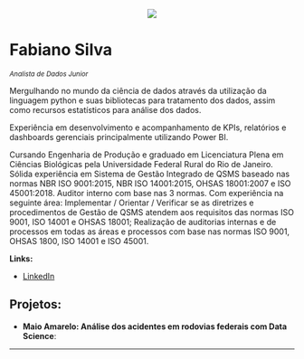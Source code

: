 
<p align="center">
  <img src="banner.png" >
</p>

# Fabiano Silva
<sub>*Analista de Dados Junior*</sub>

Mergulhando no mundo da ciência de dados através da utilização da linguagem python e suas bibliotecas para tratamento dos dados, assim como recursos estatísticos para análise dos dados.

Experiência em desenvolvimento e acompanhamento de KPIs, relatórios e dashboards gerenciais principalmente utilizando Power BI.

Cursando Engenharia de Produção e graduado em Licenciatura Plena em Ciências Biológicas pela Universidade Federal Rural do Rio de Janeiro. Sólida experiência em Sistema de Gestão Integrado de QSMS baseado nas normas NBR ISO 9001:2015, NBR ISO 14001:2015, OHSAS 18001:2007 e ISO 45001:2018. Auditor interno com base nas 3 normas. Com experiência na seguinte área: Implementar / Orientar / Verificar se as diretrizes e procedimentos de Gestão de QSMS atendem aos requisitos das normas ISO 9001, ISO 14001 e OHSAS 18001; Realização de auditorias internas e de processos em todas as áreas e processos com base nas normas ISO 9001, OHSAS 1800, ISO 14001 e ISO 45001. 

**Links:**
* [LinkedIn](https://www.linkedin.com/in/fabiano-soares-da-silva-b312233a/)



## Projetos:

* **Maio Amarelo: Análise dos acidentes em rodovias federais com Data Science**:
---

